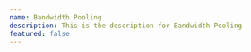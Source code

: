 ```yaml
---
name: Bandwidth Pooling
description: This is the description for Bandwidth Pooling
featured: false
---
```

